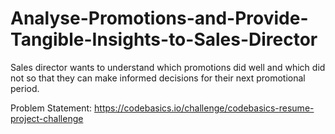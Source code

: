# Analyse-Promotions-and-Provide-Tangible-Insights-to-Sales-Director
Sales director wants to understand which promotions did well and which did not so that they can make informed decisions for their next promotional period.  

Problem Statement: https://codebasics.io/challenge/codebasics-resume-project-challenge
